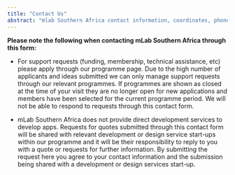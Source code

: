 ```yaml
---
title: "Contact Us"
abstract: "mlab Southern Africa contact information, coordinates, phone number, email address, and some services offered"
---
```

<!---
contact-us body text
-->
**Please note the following when contacting mLab Southern Africa through this form:**

  - For support requests (funding, membership, technical assistance, etc) please apply through our programme page. Due to the high number of applicants and ideas submitted we can only manage support requests through our relevant programmes. If programmes are shown as closed at the time of your visit they are no longer open for new applications and members have been selected for the current programme period. We will not be able to respond to requests through this contact form.


  -  mLab Southern Africa does not provide direct development services to develop apps. Requests for quotes submitted through this contact form will be shared with relevant development or design service start-ups within our programme and it will be their responsibility to reply to you with a quote or requests for further information. By submitting the request here you agree to your contact information and the submission being shared with a development or design services start-up.
         